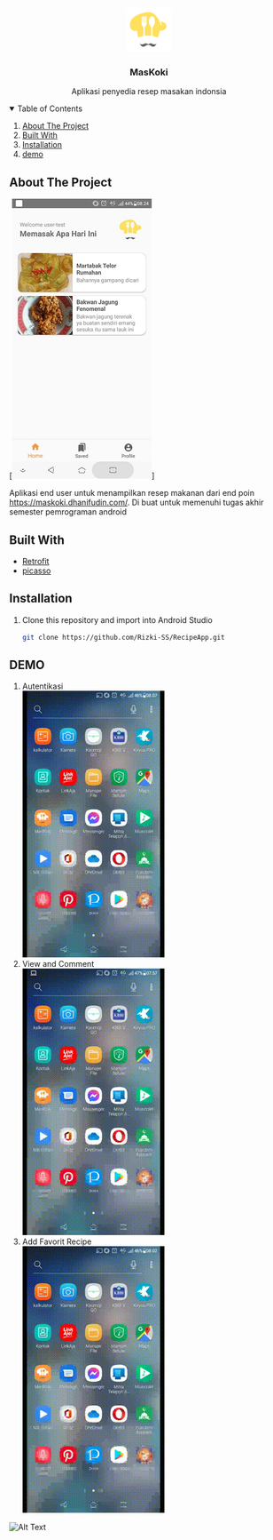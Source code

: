 
<!-- PROJECT LOGO -->
<br />
<p align="center">
  <a href="https://github.com/Rizki-SS/RecipeApp">
    <img src="doc/logo.png" alt="Logo" width="80" height="80">
  </a>

  <h3 align="center">MasKoki</h3>

  <p align="center">
    Aplikasi penyedia resep masakan indonsia
    <br />
  </p>
</p>



<!-- TABLE OF CONTENTS -->
<details open="open">
  <summary>Table of Contents</summary>
  <ol>
    <li><a href="#about-the-project">About The Project</a></li>
    <li><a href="#built-with">Built With</a></li>
    <li><a href="#installation">Installation</a></li>
    <li><a href="#demo">demo</a></li>
  </ol>
</details>



<!-- ABOUT THE PROJECT -->
## About The Project

[![Product Name Screen Shot][product-screenshot]]

Aplikasi end user untuk menampilkan resep makanan dari end poin https://maskoki.dhanifudin.com/. Di buat untuk memenuhi tugas akhir semester pemrograman android

<!-- BUILT WITH -->
## Built With

* [Retrofit](https://square.github.io/retrofit/)
* [picasso](https://square.github.io/picasso/)


<!-- INSTALLATION -->
## Installation
1. Clone this repository and import into Android Studio
   ```sh
   git clone https://github.com/Rizki-SS/RecipeApp.git
   ```
   
<!-- DEMO -->
## DEMO
1. Autentikasi <br>
![Autentikasi](doc/auth.gif)
2. View and Comment<br>
![Alt Text](doc/view.gif)
3. Add Favorit Recipe<br>
![Alt Text](doc/fav.gif)


![Alt Text](https://media.giphy.com/media/vFKqnCdLPNOKc/giphy.gif)

[product-screenshot]: doc/Screenshot.jpg